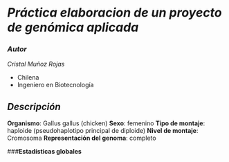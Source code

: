 # _**Práctica elaboracion de un proyecto de genómica aplicada**_   

### _**Autor**_  
_Cristal Muñoz Rojas_  
- Chilena 
- Ingeniero en Biotecnología  

## _**Descripción**_   

**Organismo**: Gallus gallus (chicken)
**Sexo**: femenino
**Tipo de montaje**: haploide (pseudohaplotipo principal de diploide)
**Nivel de montaje**: Cromosoma
**Representación del genoma**: completo

###**Estadísticas globales**



